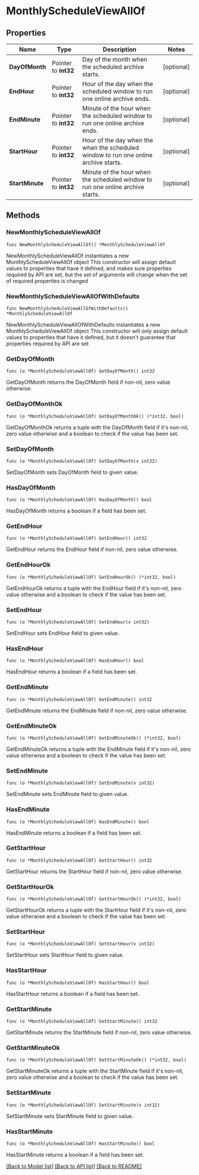 # MonthlyScheduleViewAllOf

## Properties

Name | Type | Description | Notes
------------ | ------------- | ------------- | -------------
**DayOfMonth** | Pointer to **int32** | Day of the month when the scheduled archive starts. | [optional] 
**EndHour** | Pointer to **int32** | Hour of the day when the scheduled window to run one online archive ends. | [optional] 
**EndMinute** | Pointer to **int32** | Minute of the hour when the scheduled window to run one online archive ends. | [optional] 
**StartHour** | Pointer to **int32** | Hour of the day when the when the scheduled window to run one online archive starts. | [optional] 
**StartMinute** | Pointer to **int32** | Minute of the hour when the scheduled window to run one online archive starts. | [optional] 

## Methods

### NewMonthlyScheduleViewAllOf

`func NewMonthlyScheduleViewAllOf() *MonthlyScheduleViewAllOf`

NewMonthlyScheduleViewAllOf instantiates a new MonthlyScheduleViewAllOf object
This constructor will assign default values to properties that have it defined,
and makes sure properties required by API are set, but the set of arguments
will change when the set of required properties is changed

### NewMonthlyScheduleViewAllOfWithDefaults

`func NewMonthlyScheduleViewAllOfWithDefaults() *MonthlyScheduleViewAllOf`

NewMonthlyScheduleViewAllOfWithDefaults instantiates a new MonthlyScheduleViewAllOf object
This constructor will only assign default values to properties that have it defined,
but it doesn't guarantee that properties required by API are set

### GetDayOfMonth

`func (o *MonthlyScheduleViewAllOf) GetDayOfMonth() int32`

GetDayOfMonth returns the DayOfMonth field if non-nil, zero value otherwise.

### GetDayOfMonthOk

`func (o *MonthlyScheduleViewAllOf) GetDayOfMonthOk() (*int32, bool)`

GetDayOfMonthOk returns a tuple with the DayOfMonth field if it's non-nil, zero value otherwise
and a boolean to check if the value has been set.

### SetDayOfMonth

`func (o *MonthlyScheduleViewAllOf) SetDayOfMonth(v int32)`

SetDayOfMonth sets DayOfMonth field to given value.

### HasDayOfMonth

`func (o *MonthlyScheduleViewAllOf) HasDayOfMonth() bool`

HasDayOfMonth returns a boolean if a field has been set.

### GetEndHour

`func (o *MonthlyScheduleViewAllOf) GetEndHour() int32`

GetEndHour returns the EndHour field if non-nil, zero value otherwise.

### GetEndHourOk

`func (o *MonthlyScheduleViewAllOf) GetEndHourOk() (*int32, bool)`

GetEndHourOk returns a tuple with the EndHour field if it's non-nil, zero value otherwise
and a boolean to check if the value has been set.

### SetEndHour

`func (o *MonthlyScheduleViewAllOf) SetEndHour(v int32)`

SetEndHour sets EndHour field to given value.

### HasEndHour

`func (o *MonthlyScheduleViewAllOf) HasEndHour() bool`

HasEndHour returns a boolean if a field has been set.

### GetEndMinute

`func (o *MonthlyScheduleViewAllOf) GetEndMinute() int32`

GetEndMinute returns the EndMinute field if non-nil, zero value otherwise.

### GetEndMinuteOk

`func (o *MonthlyScheduleViewAllOf) GetEndMinuteOk() (*int32, bool)`

GetEndMinuteOk returns a tuple with the EndMinute field if it's non-nil, zero value otherwise
and a boolean to check if the value has been set.

### SetEndMinute

`func (o *MonthlyScheduleViewAllOf) SetEndMinute(v int32)`

SetEndMinute sets EndMinute field to given value.

### HasEndMinute

`func (o *MonthlyScheduleViewAllOf) HasEndMinute() bool`

HasEndMinute returns a boolean if a field has been set.

### GetStartHour

`func (o *MonthlyScheduleViewAllOf) GetStartHour() int32`

GetStartHour returns the StartHour field if non-nil, zero value otherwise.

### GetStartHourOk

`func (o *MonthlyScheduleViewAllOf) GetStartHourOk() (*int32, bool)`

GetStartHourOk returns a tuple with the StartHour field if it's non-nil, zero value otherwise
and a boolean to check if the value has been set.

### SetStartHour

`func (o *MonthlyScheduleViewAllOf) SetStartHour(v int32)`

SetStartHour sets StartHour field to given value.

### HasStartHour

`func (o *MonthlyScheduleViewAllOf) HasStartHour() bool`

HasStartHour returns a boolean if a field has been set.

### GetStartMinute

`func (o *MonthlyScheduleViewAllOf) GetStartMinute() int32`

GetStartMinute returns the StartMinute field if non-nil, zero value otherwise.

### GetStartMinuteOk

`func (o *MonthlyScheduleViewAllOf) GetStartMinuteOk() (*int32, bool)`

GetStartMinuteOk returns a tuple with the StartMinute field if it's non-nil, zero value otherwise
and a boolean to check if the value has been set.

### SetStartMinute

`func (o *MonthlyScheduleViewAllOf) SetStartMinute(v int32)`

SetStartMinute sets StartMinute field to given value.

### HasStartMinute

`func (o *MonthlyScheduleViewAllOf) HasStartMinute() bool`

HasStartMinute returns a boolean if a field has been set.


[[Back to Model list]](../README.md#documentation-for-models) [[Back to API list]](../README.md#documentation-for-api-endpoints) [[Back to README]](../README.md)


